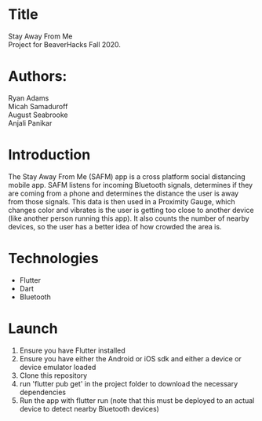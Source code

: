 # Title
Stay Away From Me <br>
Project for BeaverHacks Fall 2020.

# Authors:
Ryan Adams <br>
Micah Samaduroff <br>
August Seabrooke <br>
Anjali Panikar <br>

# Introduction
The Stay Away From Me (SAFM) app is a cross platform social distancing mobile app. SAFM listens for incoming Bluetooth signals, determines if they are coming from a phone and determines the distance the user is away from those signals. This data is then used in a Proximity Gauge, which changes color and vibrates is the user is getting too close to another device (like another person running this app). It also counts the number of nearby devices, so the user has a better idea of how crowded the area is.

# Technologies
- Flutter
- Dart
- Bluetooth

# Launch

1. Ensure you have Flutter installed
2. Ensure you have either the Android or iOS sdk and either a device or device emulator loaded
3. Clone this repository
4. run 'flutter pub get' in the project folder to download the necessary dependencies
5. Run the app with flutter run (note that this must be deployed to an actual device to detect nearby Bluetooth devices)
